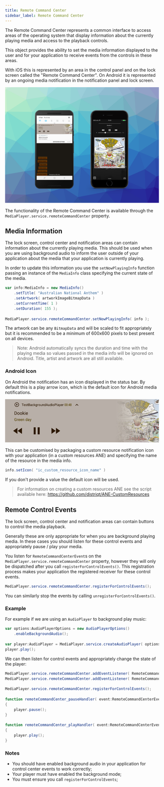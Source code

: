 ```yaml
---
title: Remote Command Center
sidebar_label: Remote Command Center
---
```


The Remote Command Center represents a common interface to access areas of the operating system that display information about the currently playing media and access to the playback controls.  

This object provides the ability to set the media information displayed to the user and for your application to receive events from the controls in these areas.


With iOS this is represented by an area in the control panel and on the lock screen called the "Remote Command Center".
On Android it is represented by an ongoing media notification in the notification panel and lock screen. 


![](images/notification.png)


The functionality of the Remote Command Center is available through the `MediaPlayer.service.remoteCommandCenter` property.




## Media Information

The lock screen, control center and notification areas can contain information about the currently playing media. This should be used when you are using background audio to inform the user outside of your application about the media that your application is currently playing.

In order to update this information you use the `setNowPlayingInfo` function passing an instance of the `MediaInfo` class specifying the current state of the media.

```actionscript
var info:MediaInfo = new MediaInfo()
    .setTitle( "Australian National Anthem" )
    .setArtwork( artworkImageBitmapData )
    .setCurrentTime( 1 )
    .setDuration( 155 );

MediaPlayer.service.remoteCommandCenter.setNowPlayingInfo( info );
```

The artwork can be any `BitmapData` and will be scaled to fit appropriately but it is recommended to be a minimum of 600x600 pixels to best present on all devices.  

>
> Note: Android automatically syncs the duration and time with the playing media so values passed in the 
> media info will be ignored on Android. Title, artist and artwork are all still available.
>


### Android Icon

On Android the notification has an icon displayed in the status bar. By default this is a play arrow icon, which is the default icon for Android media notifications. 

![](images/android_audio_notification.png)

This can be customised by packaging a custom resource notification icon with your application (in a custom resources ANE) and specifying the name of the resource in the media info.

```actionscript
info.setIcon( "ic_custom_resource_icon_name" )
```

If you don't provide a value the default icon will be used.

> 
> For information on creating a custom resources ANE see the script available here:
> https://github.com/distriqt/ANE-CustomResources
>


## Remote Control Events

The lock screen, control center and notification areas can contain buttons to control the media playback.

Generally these are only appropriate for when you are background playing media. 
In these cases you should listen for these control events and appropriately pause / play your media. 

You listen for `RemoteCommandCenterEvent`s on the `MediaPlayer.service.remoteCommandCenter` property, however they will only be dispatched after you call `registerForControlEvents()`. This registration process makes your application the registered receiver for these control events.

```actionscript
MediaPlayer.service.remoteCommandCenter.registerForControlEvents();
```

You can similarly stop the events by calling `unregisterForControlEvents()`.



### Example

For example if we are using an `AudioPlayer` to background play music:

```actionscript
var options:AudioPlayerOptions = new AudioPlayerOptions()
    .enableBackgroundAudio();

var player:AudioPlayer = MediaPlayer.service.createAudioPlayer( options );
player.play();
```


We can then listen for control events and appropriately change the state of the player:

```actionscript
MediaPlayer.service.remoteCommandCenter.addEventListener( RemoteCommandCenterEvent.PAUSE, remoteCommandCenter_pauseHandler );
MediaPlayer.service.remoteCommandCenter.addEventListener( RemoteCommandCenterEvent.PLAY, remoteCommandCenter_playHandler );

MediaPlayer.service.remoteCommandCenter.registerForControlEvents();

function remoteCommandCenter_pauseHandler( event:RemoteCommandCenterEvent ):void
{
    player.pause();
}

function remoteCommandCenter_playHandler( event:RemoteCommandCenterEvent ):void
{
    player.play();
}
```



### Notes

- You should have enabled background audio in your application for control center events to work correctly;
- Your player must have enabled the background mode;
- You must ensure you call `registerForControlEvents`;

